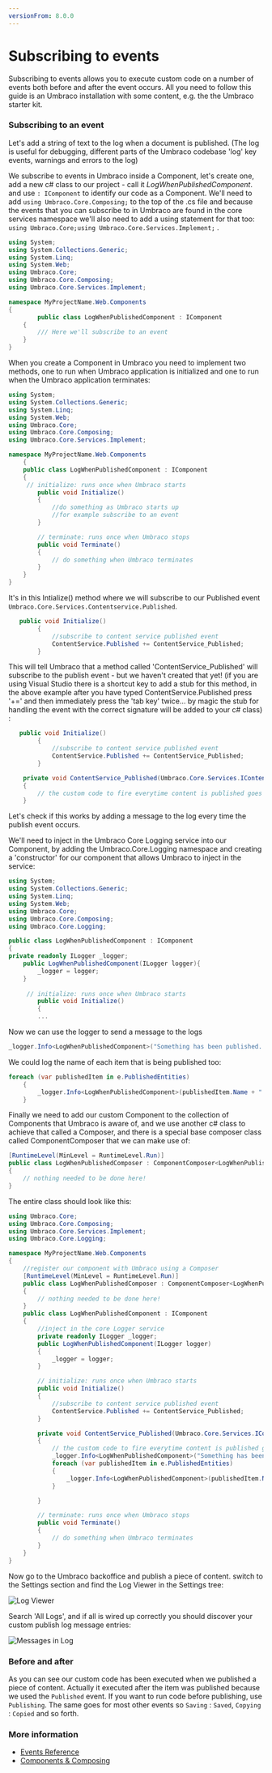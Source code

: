 ```yaml
---
versionFrom: 8.0.0
---
```


# Subscribing to events
Subscribing to events allows you to execute custom code on a  number of events both before and after the event occurs. All you need to follow this guide is an Umbraco installation with some content, e.g. the the Umbraco starter kit.

### Subscribing to an event
Let's add a string of text to the log when a document is published. (The log is useful for debugging, different parts of the Umbraco codebase 'log' key events, warnings and errors to the log)

We subscribe to events in Umbraco inside a Component, let's create one, add a new c# class to our project - call it *LogWhenPublishedComponent*. and use `: IComponent` to identify our code as a Component. We'll need to add `using Umbraco.Core.Composing;` to the top of the .cs file and because the events that you can subscribe to in Umbraco are found in the core services namespace we'll also need to add a using statement for that too: `using Umbraco.Core;using Umbraco.Core.Services.Implement;` . 

```csharp
using System;
using System.Collections.Generic;
using System.Linq;
using System.Web;
using Umbraco.Core;
using Umbraco.Core.Composing;
using Umbraco.Core.Services.Implement;

namespace MyProjectName.Web.Components
{
        public class LogWhenPublishedComponent : IComponent
    {
        /// Here we'll subscribe to an event
    }
}
```
When you create a Component in Umbraco you need to implement two methods, one to run when Umbraco application is initialized and one to run when the Umbraco application terminates:

```csharp
using System;
using System.Collections.Generic;
using System.Linq;
using System.Web;
using Umbraco.Core;
using Umbraco.Core.Composing;
using Umbraco.Core.Services.Implement;

namespace MyProjectName.Web.Components
    {
    public class LogWhenPublishedComponent : IComponent
    {
     // initialize: runs once when Umbraco starts
        public void Initialize()
        {
            //do something as Umbraco starts up
            //for example subscribe to an event
        }

        // terminate: runs once when Umbraco stops
        public void Terminate()
        {
            // do something when Umbraco terminates
        }
    }
}
```

It's in this Intialize() method where we will subscribe to our Published event `Umbraco.Core.Services.Contentservice.Published`.

```csharp
   public void Initialize()
        {
            //subscribe to content service published event
            ContentService.Published += ContentService_Published;
        }
```

This will tell Umbraco that a method called 'ContentService_Published' will subscribe to the publish event - but we haven't created that yet! (if you are using Visual Studio there is a shortcut key to add a stub for this method, in the above example after you have typed ContentService.Published press '+=' and then immediately press the 'tab key' twice... by magic the stub for handling the event with the correct signature will be added to your c# class) :

```csharp
   public void Initialize()
        {
            //subscribe to content service published event
            ContentService.Published += ContentService_Published;
        }

    private void ContentService_Published(Umbraco.Core.Services.IContentService sender, Umbraco.Core.Events.ContentPublishedEventArgs e)
    {
        // the custom code to fire everytime content is published goes here!
    }
```

Let's check if this works by adding a message to the log every time the publish event occurs. 

We'll need to inject in the Umbraco Core Logging service into our Component, by adding the Umbraco.Core.Logging namespace and creating a 'constructor' for our component that allows Umbraco to inject in the service:

```csharp
using System;
using System.Collections.Generic;
using System.Linq;
using System.Web;
using Umbraco.Core;
using Umbraco.Core.Composing;
using Umbraco.Core.Logging;

public class LogWhenPublishedComponent : IComponent
{
private readonly ILogger _logger;
    public LogWhenPublishedComponent(ILogger logger){
        _logger = logger;
    }
     
     // initialize: runs once when Umbraco starts
        public void Initialize()
        {
        ...
```
Now we can use the logger to send a message to the logs

```csharp
_logger.Info<LogWhenPublishedComponent>("Something has been published...");
```

We could log the name of each item that is being published too:
```csharp
foreach (var publishedItem in e.PublishedEntities)
    {
        _logger.Info<LogWhenPublishedComponent>(publishedItem.Name + " was published");
    }
```

Finally we need to add our custom Component to the collection of Components that Umbraco is aware of, and we use another c# class to achieve that called a Composer, and there is a special base composer class called ComponentComposer that we can make use of:

```csharp
[RuntimeLevel(MinLevel = RuntimeLevel.Run)]
public class LogWhenPublishedComposer : ComponentComposer<LogWhenPublishedComponent>
{
    // nothing needed to be done here!
}
```
The entire class should look like this:

```csharp
using Umbraco.Core;
using Umbraco.Core.Composing;
using Umbraco.Core.Services.Implement;
using Umbraco.Core.Logging;

namespace MyProjectName.Web.Components
{
    //register our component with Umbraco using a Composer
    [RuntimeLevel(MinLevel = RuntimeLevel.Run)]
    public class LogWhenPublishedComposer : ComponentComposer<LogWhenPublishedComponent>
    {
        // nothing needed to be done here!
    }
    public class LogWhenPublishedComponent : IComponent
    {
        //inject in the core Logger service
        private readonly ILogger _logger;
        public LogWhenPublishedComponent(ILogger logger)
        {
            _logger = logger;
        }

        // initialize: runs once when Umbraco starts
        public void Initialize()
        {
            //subscribe to content service published event
            ContentService.Published += ContentService_Published;
        }

        private void ContentService_Published(Umbraco.Core.Services.IContentService sender, Umbraco.Core.Events.ContentPublishedEventArgs e)
        {
            // the custom code to fire everytime content is published goes here!
            _logger.Info<LogWhenPublishedComponent>("Something has been published...");
            foreach (var publishedItem in e.PublishedEntities)
            {
                _logger.Info<LogWhenPublishedComponent>(publishedItem.Name + " was published");
            }

        }

        // terminate: runs once when Umbraco stops
        public void Terminate()
        {
            // do something when Umbraco terminates
        }
    }
}
```

Now go to the Umbraco backoffice and publish a piece of content. switch to the Settings section and find the Log Viewer in the Settings tree:

![Log Viewer](images/log-viewer.png)

Search 'All Logs', and if all is wired up correctly you should discover your custom publish log message entries:

![Messages in Log](images/log-messages.png)

### Before and after
As you can see our custom code has been executed when we published a piece of content. Actually it executed after the item was published because we used the `Published` event. If you want to run code before publishing, use `Publishing`. The same goes for most other events so `Saving` : `Saved`, `Copying` : `Copied` and so forth.

### More information
- [Events Reference](../../../Reference/Events/)
- [Components & Composing](../../../implementation/composing/)

